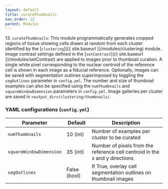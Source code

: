 ```yaml
---
layout: default
title: curateThumbnails
nav_order: 13
parent: Modules
---
```


13\. `curateThumbnails`: This module programmatically generates cropped regions of tissue showing cells drawn at random from each cluster identified by the [`clustering`]({{ site.baseurl }}/modules/clustering) module. Image contrast settings defined in the [`setContrast`]({{ site.baseurl }}/modules/setContrast) are applied to images prior to thumbnail curation. A single white pixel corresponding to the nuclear centroid of the reference cell is shown in each image as a fiducial reference. Optionally, images can be saved with segmentation outlines superimposed by toggling the `segOutlines` parameter in `config.yml`. The number and size of thumbnail examples can also be specified using the `numThumbnails` and `squareWindowDimension` parameters in `config.yml`. Image galleries per cluster are saved in `<output_dir>/clustering/thumbnails/`.

### YAML configurations (`config.yml`)

| Parameter | Default | Description |
| --- | --- | --- |
| `numThumbnails` | 10 (int) | Number of examples per cluster to be curated |
| `squareWindowDimension` | 35 (int) | Number of pixels from the reference cell centroid in the x and y directions |
| `segOutlines` | False (bool) | If True, overlay cell segmentation outlines on thumbnail images |
